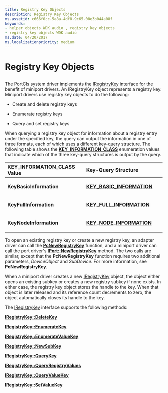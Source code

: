 ```yaml
---
title: Registry Key Objects
description: Registry Key Objects
ms.assetid: c666f0cc-5a8a-4df8-9c65-08e3b044a08f
keywords:
- helper objects WDK audio , registry key objects
- registry key objects WDK audio
ms.date: 04/20/2017
ms.localizationpriority: medium
---
```


# Registry Key Objects


## <span id="registry_key_objects"></span><span id="REGISTRY_KEY_OBJECTS"></span>


The PortCls system driver implements the [IRegistryKey](/windows-hardware/drivers/ddi/portcls/nn-portcls-iregistrykey) interface for the benefit of miniport drivers. An IRegistryKey object represents a registry key. Miniport drivers use registry key objects to do the following:

-   Create and delete registry keys

-   Enumerate registry keys

-   Query and set registry keys

When querying a registry key object for information about a registry entry under the specified key, the query can output the information in one of three formats, each of which uses a different key-query structure. The following table shows the [**KEY\_INFORMATION\_CLASS**](/windows-hardware/drivers/ddi/wdm/ne-wdm-_key_information_class) enumeration values that indicate which of the three key-query structures is output by the query.

<table>
<colgroup>
<col width="50%" />
<col width="50%" />
</colgroup>
<thead>
<tr class="header">
<th align="left">KEY_INFORMATION_CLASS Value</th>
<th align="left">Key-Query Structure</th>
</tr>
</thead>
<tbody>
<tr class="odd">
<td align="left"><p><strong>KeyBasicInformation</strong></p></td>
<td align="left"><p><a href="https://docs.microsoft.com/windows-hardware/drivers/ddi/wdm/ns-wdm-_key_basic_information" data-raw-source="[&lt;strong&gt;KEY_BASIC_INFORMATION&lt;/strong&gt;](/windows-hardware/drivers/ddi/wdm/ns-wdm-_key_basic_information)"><strong>KEY_BASIC_INFORMATION</strong></a></p></td>
</tr>
<tr class="even">
<td align="left"><p><strong>KeyFullInformation</strong></p></td>
<td align="left"><p><a href="https://docs.microsoft.com/windows-hardware/drivers/ddi/wdm/ns-wdm-_key_full_information" data-raw-source="[&lt;strong&gt;KEY_FULL_INFORMATION&lt;/strong&gt;](/windows-hardware/drivers/ddi/wdm/ns-wdm-_key_full_information)"><strong>KEY_FULL_INFORMATION</strong></a></p></td>
</tr>
<tr class="odd">
<td align="left"><p><strong>KeyNodeInformation</strong></p></td>
<td align="left"><p><a href="https://docs.microsoft.com/windows-hardware/drivers/ddi/wdm/ns-wdm-_key_node_information" data-raw-source="[&lt;strong&gt;KEY_NODE_INFORMATION&lt;/strong&gt;](/windows-hardware/drivers/ddi/wdm/ns-wdm-_key_node_information)"><strong>KEY_NODE_INFORMATION</strong></a></p></td>
</tr>
</tbody>
</table>

 

To open an existing registry key or create a new registry key, an adapter driver can call the [**PcNewRegistryKey**](/windows-hardware/drivers/ddi/portcls/nf-portcls-pcnewregistrykey) function, and a miniport driver can call the port driver's [**IPort::NewRegistryKey**](/windows-hardware/drivers/ddi/portcls/nf-portcls-iport-newregistrykey) method. The two calls are similar, except that the **PcNewRegistryKey** function requires two additional parameters, *DeviceObject* and *SubDevice*. For more information, see **PcNewRegistryKey**.

When a miniport driver creates a new [IRegistryKey](/windows-hardware/drivers/ddi/portcls/nn-portcls-iregistrykey) object, the object either opens an existing subkey or creates a new registry subkey if none exists. In either case, the registry key object stores the handle to the key. When that object is later released and its reference count decrements to zero, the object automatically closes its handle to the key.

The [IRegistryKey](/windows-hardware/drivers/ddi/portcls/nn-portcls-iregistrykey) interface supports the following methods:

[**IRegistryKey::DeleteKey**](/windows-hardware/drivers/ddi/portcls/nf-portcls-iregistrykey-deletekey)

[**IRegistryKey::EnumerateKey**](/windows-hardware/drivers/ddi/portcls/nf-portcls-iregistrykey-enumeratekey)

[**IRegistryKey::EnumerateValueKey**](/windows-hardware/drivers/ddi/portcls/nf-portcls-iregistrykey-enumeratevaluekey)

[**IRegistryKey::NewSubKey**](/windows-hardware/drivers/ddi/portcls/nf-portcls-iregistrykey-newsubkey)

[**IRegistryKey::QueryKey**](/windows-hardware/drivers/ddi/portcls/nf-portcls-iregistrykey-querykey)

[**IRegistryKey::QueryRegistryValues**](/windows-hardware/drivers/ddi/portcls/nf-portcls-iregistrykey-queryregistryvalues)

[**IRegistryKey::QueryValueKey**](/windows-hardware/drivers/ddi/portcls/nf-portcls-iregistrykey-queryvaluekey)

[**IRegistryKey::SetValueKey**](/windows-hardware/drivers/ddi/portcls/nf-portcls-iregistrykey-setvaluekey)

 

